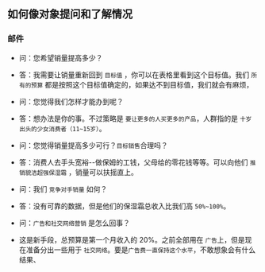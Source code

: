 ## 如何像对象提问和了解情况

### 邮件
* 问：您希望销量提高多少？
* 答：我需要让销量重新回到 `目标值` ，你可以在表格里看到这个目标值。我们 `所有的预算` 都是按照这个目标值确定的，如果达不到目标值，我们就会有麻烦，

* 问：您觉得我们怎样才能办到呢？
* 答：想办法是你的事。不过策略是 `要让更多的人买更多的产品`，人群指的是 `十岁出头的少女消费者（11~15岁）`。

* 问：您觉得销量提高多少可行？`目标销售`合理吗？
* 答：消费人去手头宽裕--做保姆的工钱，父母给的零花钱等等。可以向他们 `推销貌洁超强保湿霜` ，销量可以扶摇直上。

* 问：我们 `竞争对手销量` 如何？
* 答：没有可靠的数据，但是他们的保湿霜总收入比我们高 `50%~100%`。

* 问：`广告和社交网络营销` 是怎么回事？
* 这是新手段，总预算是第一个月收入的 20%。之前全部用在 `广告`上，但是现在准备分出一些用于 `社交网络`。要是`广告费一直保持这个水平`，不敢想象会有什么结果、

